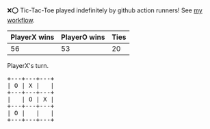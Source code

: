 :x::o: Tic-Tac-Toe played indefinitely by github action runners! See [my workflow](.github/workflows/play.yaml).

|PlayerX wins|PlayerO wins|Ties|
|-|-|-|
|56|53|20|

PlayerX's turn.

<pre>
+---+---+---+
| O | X |   |
+---+---+---+
|   | O | X |
+---+---+---+
| O |   |   |
+---+---+---+
</pre>